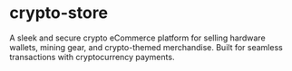 # crypto-store
A sleek and secure crypto eCommerce platform for selling hardware wallets, mining gear, and crypto-themed merchandise. Built for seamless transactions with cryptocurrency payments. 
